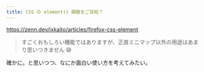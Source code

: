 ```yaml
---
title: CSS の element() 関数をご存知？
---
```


https://zenn.dev/ixkaito/articles/firefox-css-element

> すごくおもしろい機能ではありますが、正直ミニマップ以外の用途はあまり思いつきません 😅

確かに。と思いつつ、なにか面白い使い方を考えてみたい。

